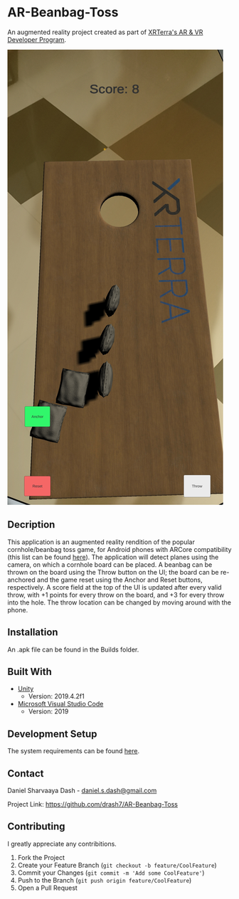 # AR-Beanbag-Toss
 
An augmented reality project created as part of [XRTerra's AR & VR Developer Program](https://xrterra.com/programs/developer/).

![](AR-Beanbag-Toss-Screenshot.jpg)

## Decription

This application is an augmented reality rendition of the popular cornhole/beanbag toss game, for Android phones with ARCore compatibility (this list can be found [here](https://developers.google.com/ar/discover/supported-devices)). The application will detect planes using the camera, on which a cornhole board can be placed. A beanbag can be thrown on the board using the Throw button on the UI; the board can be re-anchored and the game reset using the Anchor and Reset buttons, respectively. A score field at the top of the UI is updated after every valid throw, with +1 points for every throw on the board, and +3 for every throw into the hole. The throw location can be changed by moving around with the phone.

## Installation

An .apk file can be found in the Builds folder.

## Built With

* [Unity](https://unity.com/)
  * Version: 2019.4.2f1
* [Microsoft Visual Studio Code](https://code.visualstudio.com/)
  * Version: 2019
  
## Development Setup

The system requirements can be found [here](https://docs.unity3d.com/Manual/system-requirements.html).

## Contact
 
Daniel Sharvaaya Dash - daniel.s.dash@gmail.com
 
Project Link: https://github.com/drash7/AR-Beanbag-Toss
 
## Contributing
 
I greatly appreciate any contribitions.
1. Fork the Project
2. Create your Feature Branch (`git checkout -b feature/CoolFeature`)
3. Commit your Changes (`git commit -m 'Add some CoolFeature'`)
4. Push to the Branch (`git push origin feature/CoolFeature`)
5. Open a Pull Request
